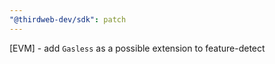```yaml
---
"@thirdweb-dev/sdk": patch
---
```


[EVM] - add `Gasless` as a possible extension to feature-detect
